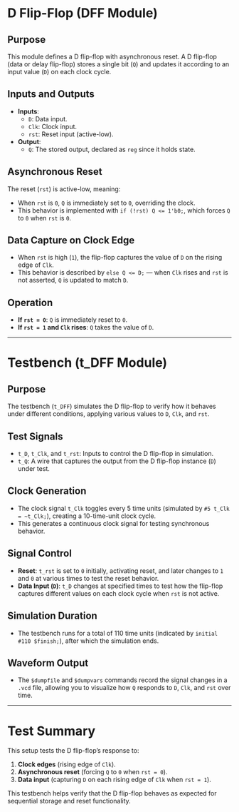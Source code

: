 # D Flip-Flop (DFF Module)

## Purpose

This module defines a D flip-flop with asynchronous reset. A D flip-flop (data or delay flip-flop) stores a single bit (`Q`) and updates it according to an input value (`D`) on each clock cycle.

## Inputs and Outputs

- **Inputs**:
  - `D`: Data input.
  - `Clk`: Clock input.
  - `rst`: Reset input (active-low).
- **Output**:
  - `Q`: The stored output, declared as `reg` since it holds state.

## Asynchronous Reset

The reset (`rst`) is active-low, meaning:
- When `rst` is `0`, `Q` is immediately set to `0`, overriding the clock.
- This behavior is implemented with `if (!rst) Q <= 1'b0;`, which forces `Q` to `0` when `rst` is `0`.

## Data Capture on Clock Edge

- When `rst` is high (`1`), the flip-flop captures the value of `D` on the rising edge of `Clk`.
- This behavior is described by `else Q <= D;` — when `Clk` rises and `rst` is not asserted, `Q` is updated to match `D`.

## Operation

- **If `rst = 0`**: `Q` is immediately reset to `0`.
- **If `rst = 1` and `Clk` rises**: `Q` takes the value of `D`.

---

# Testbench (t_DFF Module)

## Purpose

The testbench (`t_DFF`) simulates the D flip-flop to verify how it behaves under different conditions, applying various values to `D`, `Clk`, and `rst`.

## Test Signals

- `t_D`, `t_Clk`, and `t_rst`: Inputs to control the D flip-flop in simulation.
- `t_Q`: A wire that captures the output from the D flip-flop instance (`D`) under test.

## Clock Generation

- The clock signal `t_Clk` toggles every 5 time units (simulated by `#5 t_Clk = ~t_Clk;`), creating a 10-time-unit clock cycle.
- This generates a continuous clock signal for testing synchronous behavior.

## Signal Control

- **Reset**: `t_rst` is set to `0` initially, activating reset, and later changes to `1` and `0` at various times to test the reset behavior.
- **Data Input (`D`)**: `t_D` changes at specified times to test how the flip-flop captures different values on each clock cycle when `rst` is not active.

## Simulation Duration

- The testbench runs for a total of 110 time units (indicated by `initial #110 $finish;`), after which the simulation ends.

## Waveform Output

- The `$dumpfile` and `$dumpvars` commands record the signal changes in a `.vcd` file, allowing you to visualize how `Q` responds to `D`, `Clk`, and `rst` over time.

---

# Test Summary

This setup tests the D flip-flop’s response to:

1. **Clock edges** (rising edge of `Clk`).
2. **Asynchronous reset** (forcing `Q` to `0` when `rst = 0`).
3. **Data input** (capturing `D` on each rising edge of `Clk` when `rst = 1`).

This testbench helps verify that the D flip-flop behaves as expected for sequential storage and reset functionality.
